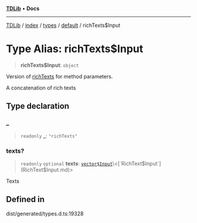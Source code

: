 [**TDLib**](../../../../../../README.md) • **Docs**

***

[TDLib](../../../../../../modules.md) / [index](../../../../../README.md) / [types](../../../README.md) / [default](../README.md) / richTexts$Input

# Type Alias: richTexts$Input

> **richTexts$Input**: `object`

Version of [richTexts](richTexts.md) for method parameters.

A concatenation of rich texts

## Type declaration

### \_

> `readonly` **\_**: `"richTexts"`

### texts?

> `readonly` `optional` **texts**: [`vector$Input`](vector$Input.md)\<[`RichText$Input`](RichText$Input.md)\>

Texts

## Defined in

dist/generated/types.d.ts:19328

